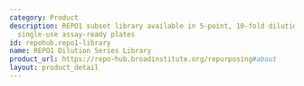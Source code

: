 ```yaml
---
category: Product
description: REPO1 subset library available in 5-point, 10-fold dilution series as
  single-use assay-ready plates
id: repohub.repo1-library
name: REPO1 Dilution Series Library
product_url: https://repo-hub.broadinstitute.org/repurposing#about
layout: product_detail
---
```

